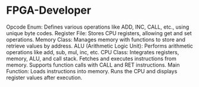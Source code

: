# FPGA-Developer
Opcode Enum: Defines various operations like ADD, INC, CALL, etc., using unique byte codes.
Register File: Stores CPU registers, allowing get and set operations.
Memory Class: Manages memory with functions to store and retrieve values by address.
ALU (Arithmetic Logic Unit): Performs arithmetic operations like add, sub, mul, inc, etc.
CPU Class:
Integrates registers, memory, ALU, and call stack.
Fetches and executes instructions from memory.
Supports function calls with CALL and RET instructions.
Main Function:
Loads instructions into memory.
Runs the CPU and displays register values after execution.
